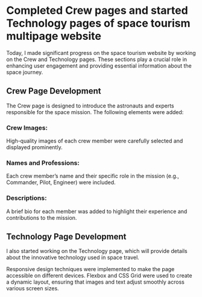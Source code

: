 # Completed Crew pages and started Technology pages of space tourism multipage website
Today, I made significant progress on the space tourism website by working on the Crew and Technology pages. These sections play a crucial role in enhancing user engagement and providing essential information about the space journey.
## Crew Page Development
The Crew page is designed to introduce the astronauts and experts responsible for the space mission. The following elements were added:

### Crew Images:
High-quality images of each crew member were carefully selected and displayed prominently.

### Names and Professions:
Each crew member’s name and their specific role in the mission (e.g., Commander, Pilot, Engineer) were included.

### Descriptions:
A brief bio for each member was added to highlight their experience and contributions to the mission.

## Technology Page Development
I also started working on the Technology page, which will provide details about the innovative technology used in space travel. 

Responsive design techniques were implemented to make the page accessible on different devices. Flexbox and CSS Grid were used to create a dynamic layout, ensuring that images and text adjust smoothly across various screen sizes.

